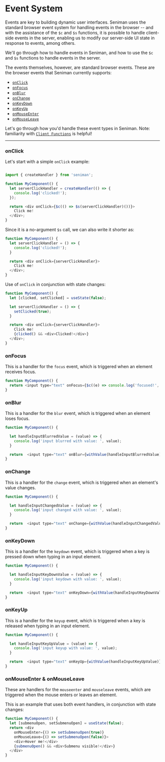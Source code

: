 # Event System

Events are key to building dynamic user interfaces. Seniman uses the standard browser event system for handling events in the browser -- and with the assistance of the `$c` and `$s` functions, it is possible to handle client-side events in the server, enabling us to modify our server-side UI state in response to events, among others.

We'll go through how to handle events in Seniman, and how to use the `$c` and `$s` functions to handle events in the server. 

The events themselves, however, are standard browser events. These are the browser events that Seniman currently supports:

- [`onClick`](#onclick)
- [`onFocus`](#onfocus)
- [`onBlur`](#onblur)
- [`onChange`](#onchange)
- [`onKeyDown`](#onkeydown)
- [`onKeyUp`](#onkeyup)
- [`onMouseEnter`](#onmouseenter)
- [`onMouseLeave`](#onmouseleave)

Let's go through how you'd handle these event types in Seniman. Note: familiarity with [`Client Functions`](/docs/client-functions) is helpful!


---

### onClick

Let's start with a simple `onClick` example:
```js

import { createHandler } from 'seniman';

function MyComponent() {
  let serverClickHandler = createHandler(() => {
    console.log('clicked!');
  });

  return <div onClick={$c(() => $s(serverClickHandler)())}>
    Click me!
  </div>;
}
```

Since it is a no-argument `$s` call, we can also write it shorter as:

```js
function MyComponent() {
  let serverClickHandler = () => {
    console.log('clicked!');
  }

  return <div onClick={serverClickHandler}>
    Click me!
  </div>;
}
```

Use of `onClick` in conjunction with state changes:

```js
function MyComponent() {
  let [clicked, setClicked] = useState(false);

  let serverClickHandler = () => {
    setClicked(true);
  }

  return <div onClick={serverClickHandler}>
    Click me!
    {clicked() && <div>Clicked!</div>}
  </div>;
}
```

### onFocus
This is a handler for the `focus` event, which is triggered when an element receives focus. 

```js
function MyComponent() {
  return <input type="text" onFocus={$c((e) => console.log('focused!', e.target.value))} />
}
```

### onBlur
This is a handler for the `blur` event, which is triggered when an element loses focus.

```js
function MyComponent() {

  let handleInputBlurredValue = (value) => {
    console.log('input blurred with value: ', value);
  }

  return  <input type="text" onBlur={withValue(handleInputBlurredValue)} />
}
```

### onChange
This is a handler for the `change` event, which is triggered when an element's value changes.

```js
function MyComponent() {

  let handleInputChangedValue = (value) => {
    console.log('input changed with value: ', value);
  }

  return  <input type="text" onChange={withValue(handleInputChangedValue)} />
}
```

### onKeyDown
This is a handler for the `keydown` event, which is triggered when a key is pressed down when typing in an input element.

```js
function MyComponent() {

  let handleInputKeyDownValue = (value) => {
    console.log('input keydown with value: ', value);
  }

  return  <input type="text" onKeyDown={withValue(handleInputKeyDownValue)} />
}
```

### onKeyUp
This is a handler for the `keyup` event, which is triggered when a key is released when typing in an input element.

```js
function MyComponent() {

  let handleInputKeyUpValue = (value) => {
    console.log('input keyup with value: ', value);
  }

  return  <input type="text" onKeyUp={withValue(handleInputKeyUpValue)} />
}
```

### onMouseEnter & onMouseLeave
These are handlers for the `mouseenter` and `mouseleave` events, which are triggered when the mouse enters or leaves an element.

This is an example that uses both event handlers, in conjunction with state changes:

```js
function MyComponent() {
  let [submenuOpen, setSubmenuOpen] = useState(false);
  return <div 
    onMouseEnter={() => setSubmenuOpen(true)} 
    onMouseLeave={() => setSubmenuOpen(false)}>
    <div>Hover me!</div>
    {submenuOpen() && <div>Submenu visible!</div>}
  </div>
}
```